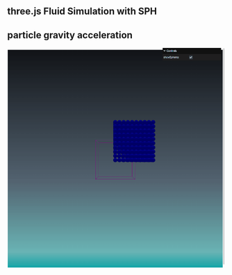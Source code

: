 ## three.js Fluid Simulation with SPH

## particle gravity acceleration
![integrate function](./readme-image/gravity-acceleration.gif)